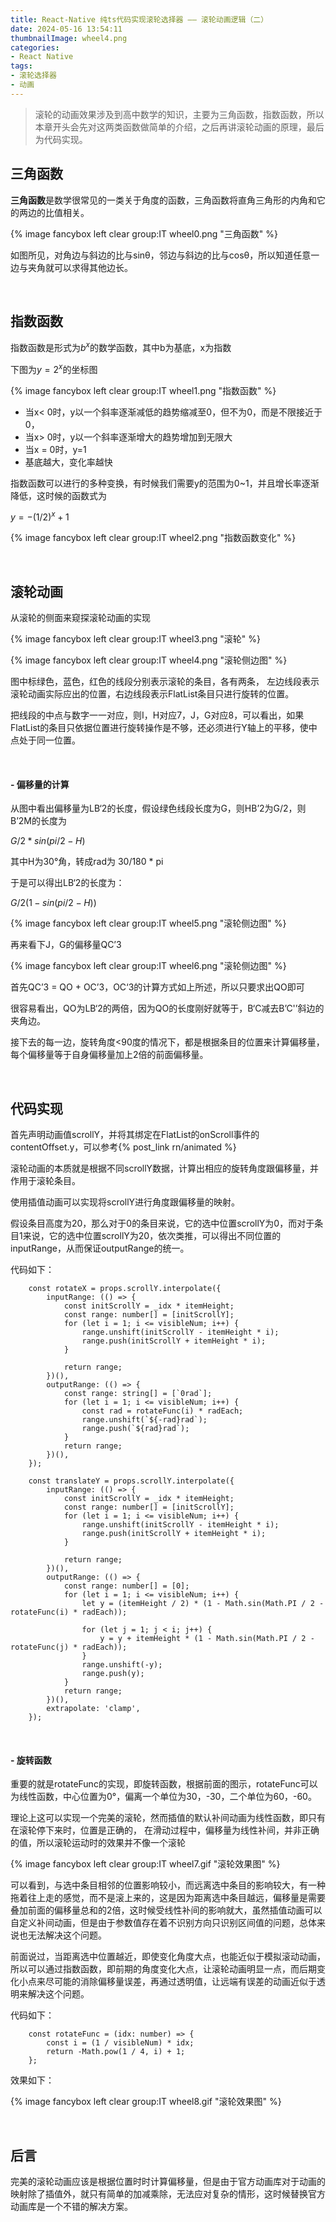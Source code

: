 ```yaml
---
title: React-Native 纯ts代码实现滚轮选择器 —— 滚轮动画逻辑（二）
date: 2024-05-16 13:54:11
thumbnailImage: wheel4.png
categories:
- React Native
tags:
- 滚轮选择器
- 动画
---
```


<!-- toc -->

> 滚轮的动画效果涉及到高中数学的知识，主要为三角函数，指数函数，所以本章开头会先对这两类函数做简单的介绍，之后再讲滚轮动画的原理，最后为代码实现。
> 

<!-- more -->

## 三角函数

**三角函数**是数学很常见的一类关于角度的函数，三角函数将直角三角形的内角和它的两边的比值相关。

{% image fancybox left clear group:IT wheel0.png "三角函数" %}

如图所见，对角边与斜边的比与sinθ，邻边与斜边的比与cosθ，所以知道任意一边与夹角就可以求得其他边长。

<br>

## 指数函数

指数函数是形式为$b^x$的数学函数，其中b为基底，x为指数

下图为$y=2^x$的坐标图

{% image fancybox left clear group:IT wheel1.png "指数函数" %}

- 当x< 0时，y以一个斜率逐渐减低的趋势缩减至0，但不为0，而是不限接近于0，
- 当x> 0时，y以一个斜率逐渐增大的趋势增加到无限大
- 当x = 0时，y=1
- 基底越大，变化率越快

指数函数可以进行的多种变换，有时候我们需要y的范围为0~1，并且增长率逐渐降低，这时候的函数式为

$y = -(1/2)^x + 1$

{% image fancybox left clear group:IT wheel2.png "指数函数变化" %}

<br>

## 滚轮动画

从滚轮的侧面来窥探滚轮动画的实现

{% image fancybox left clear group:IT wheel3.png "滚轮" %}

{% image fancybox left clear group:IT wheel4.png "滚轮侧边图" %}

图中标绿色，蓝色，红色的线段分别表示滚轮的条目，各有两条， 左边线段表示滚轮动画实际应出的位置，右边线段表示FlatList条目只进行旋转的位置。

把线段的中点与数字一一对应，则I，H对应7，J，G对应8，可以看出，如果FlatList的条目只依据位置进行旋转操作是不够，还必须进行Y轴上的平移，使中点处于同一位置。

<br>

#### - 偏移量的计算

从图中看出偏移量为LB‘2的长度，假设绿色线段长度为G，则HB’2为G/2，则B’2M的长度为

$G/2 * sin(pi/2 - H)$

其中H为30°角，转成rad为 30/180 * pi

于是可以得出LB‘2的长度为：

$G/2(1 - sin(pi/2 - H))$

{% image fancybox left clear group:IT wheel5.png "滚轮侧边图" %}

再来看下J，G的偏移量QC’3

{% image fancybox left clear group:IT wheel6.png "滚轮侧边图" %}

首先QC’3 = QO + OC’3，OC‘3的计算方式如上所述，所以只要求出QO即可

很容易看出，QO为LB‘2的两倍，因为QO的长度刚好就等于，B‘C减去B’C'’斜边的夹角边。

接下去的每一边，旋转角度<90度的情况下，都是根据条目的位置来计算偏移量，每个偏移量等于自身偏移量加上2倍的前面偏移量。

<br>

## 代码实现

首先声明动画值scrollY，并将其绑定在FlatList的onScroll事件的contentOffset.y，可以参考{% post_link rn/animated %}

滚轮动画的本质就是根据不同scrollY数据，计算出相应的旋转角度跟偏移量，并作用于滚轮条目。

使用插值动画可以实现将scrollY进行角度跟偏移量的映射。

假设条目高度为20，那么对于0的条目来说，它的选中位置scrollY为0，而对于条目1来说，它的选中位置scrollY为20，依次类推，可以得出不同位置的inputRange，从而保证outputRange的统一。

代码如下：

```tsx
    const rotateX = props.scrollY.interpolate({
        inputRange: (() => {
            const initScrollY = _idx * itemHeight;
            const range: number[] = [initScrollY];
            for (let i = 1; i <= visibleNum; i++) {
                range.unshift(initScrollY - itemHeight * i);
                range.push(initScrollY + itemHeight * i);
            }

            return range;
        })(),
        outputRange: (() => {
            const range: string[] = [`0rad`];
            for (let i = 1; i <= visibleNum; i++) {
                const rad = rotateFunc(i) * radEach;
                range.unshift(`${-rad}rad`);
                range.push(`${rad}rad`);
            }
            return range;
        })(),
    });

    const translateY = props.scrollY.interpolate({
        inputRange: (() => {
            const initScrollY = _idx * itemHeight;
            const range: number[] = [initScrollY];
            for (let i = 1; i <= visibleNum; i++) {
                range.unshift(initScrollY - itemHeight * i);
                range.push(initScrollY + itemHeight * i);
            }

            return range;
        })(),
        outputRange: (() => {
            const range: number[] = [0];
            for (let i = 1; i <= visibleNum; i++) {
                let y = (itemHeight / 2) * (1 - Math.sin(Math.PI / 2 - rotateFunc(i) * radEach)); 

                for (let j = 1; j < i; j++) {
                    y = y + itemHeight * (1 - Math.sin(Math.PI / 2 - rotateFunc(j) * radEach)); 
                }
                range.unshift(-y);
                range.push(y);
            }
            return range;
        })(),
        extrapolate: 'clamp',
    });
```
<br>

#### - 旋转函数

重要的就是rotateFunc的实现，即旋转函数，根据前面的图示，rotateFunc可以为线性函数，中心位置为0°，偏离一个单位为30，-30，二个单位为60，-60。

理论上这可以实现一个完美的滚轮，然而插值的默认补间动画为线性函数，即只有在滚轮停下来时，位置是正确的， 在滑动过程中，偏移量为线性补间，并非正确的值，所以滚轮运动时的效果并不像一个滚轮

{% image fancybox left clear group:IT wheel7.gif "滚轮效果图" %}

可以看到，与选中条目相邻的位置影响较小，而远离选中条目的影响较大，有一种拖着往上走的感觉，而不是滚上来的，这是因为距离选中条目越远，偏移量是需要叠加前面的偏移量总和的2倍，这时候受线性补间的影响就大，虽然插值动画可以自定义补间动画，但是由于参数值存在着不识别方向只识别区间值的问题，总体来说也无法解决这个问题。

前面说过，当距离选中位置越近，即使变化角度大点，也能近似于模拟滚动动画，所以可以通过指数函数，即前期的角度变化大点，让滚轮动画明显一点，而后期变化小点来尽可能的消除偏移量误差，再通过透明值，让远端有误差的动画近似于透明来解决这个问题。

代码如下：

```tsx
    const rotateFunc = (idx: number) => {
        const i = (1 / visibleNum) * idx;
        return -Math.pow(1 / 4, i) + 1;
    };
```

效果如下：

{% image fancybox left clear group:IT wheel8.gif "滚轮效果图" %}

<br>


## 后言

完美的滚轮动画应该是根据位置时时计算偏移量，但是由于官方动画库对于动画的映射除了插值外，就只有简单的加减乘除，无法应对复杂的情形，这时候替换官方动画库是一个不错的解决方案。
